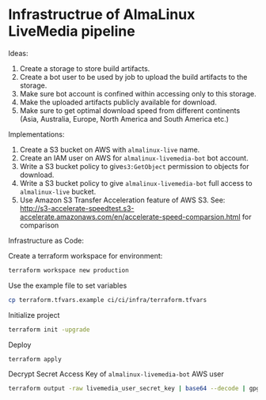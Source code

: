 # Infrastructrue of AlmaLinux LiveMedia pipeline

Ideas:

1. Create a storage to store build artifacts.
2. Create a bot user to be used by job to upload the build artifacts to the storage.
3. Make sure bot account is confined within accessing only to this storage.
4. Make the uploaded artifacts publicly available for download.
5. Make sure to get optimal download speed from different continents (Asia, Australia, Europe, North America and South America etc.)

Implementations:

1. Create a S3 bucket on AWS with `almalinux-live` name.
2. Create an IAM user on AWS for `almalinux-livemedia-bot` bot account.
3. Write a S3 bucket policy to give`s3:GetObject` permission to objects for download.
4. Write a S3 bucket policy to give `almalinux-livemedia-bot` full access to `almalinux-live` bucket.
5. Use Amazon S3 Transfer Acceleration feature of AWS S3. See: http://s3-accelerate-speedtest.s3-accelerate.amazonaws.com/en/accelerate-speed-comparsion.html for comparison

Infrastructure as Code:

Create a terraform workspace for environment:

```sh
terraform workspace new production
```

Use the example file to set variables

```sh
cp terraform.tfvars.example ci/ci/infra/terraform.tfvars
```

Initialize project

```sh
terraform init -upgrade
```

Deploy

```sh
terraform apply
```

Decrypt Secret Access Key of `almalinux-livemedia-bot` AWS user

```sh
terraform output -raw livemedia_user_secret_key | base64 --decode | gpg --decrypt
```
